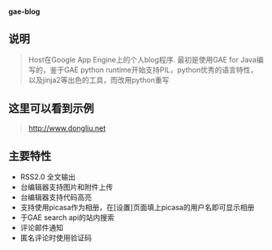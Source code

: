 #### gae-blog

## 说明
> Host在Google App Engine上的个人blog程序.
> 最初是使用GAE for Java编写的，鉴于GAE python runtime开始支持PIL，python优秀的语言特性，以及jinja2等出色的工具，而改用python重写

## 这里可以看到示例
> http://www.dongliu.net

## 主要特性
* RSS2.0 全文输出
* 台编辑器支持图片和附件上传
* 台编辑器支持代码高亮
* 支持使用picasa作为相册，在[设置]页面填上picasa的用户名即可显示相册
* 于GAE search api的站内搜索
* 评论邮件通知
* 匿名评论时使用验证码
